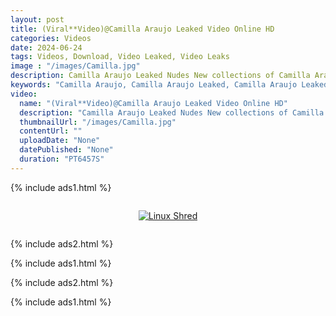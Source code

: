 ```yaml
---
layout: post
title: (Viral**Video)@Camilla Araujo Leaked Video Online HD
categories: Videos
date: 2024-06-24
tags: Videos, Download, Video Leaked, Video Leaks
image : "/images/Camilla.jpg"
description: Camilla Araujo Leaked Nudes New collections of Camilla Araujo Leaked Nudes is now being a creator on Fanfix uploading adult contents. Social media star Camilla Araujo Leaked Nudes is been posting short videos and naughty pics on Tiktok platform for a while now.
keywords: "Camilla Araujo, Camilla Araujo Leaked, Camilla Araujo Leaked Video,Camilla Araujo Video Leaked"
video:
  name: "(Viral**Video)@Camilla Araujo Leaked Video Online HD"
  description: "Camilla Araujo Leaked Nudes New collections of Camilla Araujo Leaked Nudes is now being a creator on Fanfix uploading adult contents. Social media star Camilla Araujo Leaked Nudes is been posting short videos and naughty pics on Tiktok platform for a while now."
  thumbnailUrl: "/images/Camilla.jpg"
  contentUrl: ""
  uploadDate: "None"
  datePublished: "None"
  duration: "PT6457S"
---
```

{% include ads1.html %}

<div class="separator" style="clear: both;">
    <a rel="nofollow" target="_blank" href="/watch-video-1.html?link=aHR0cHM6Ly9sb29rZXAuYmxvZ3Nwb3QuY29tLw==" style="display: block; padding: 1em 0; text-align: center;">
        <img src="{{ site.baseurl }}/images/video.webp" alt="Linux Shred" title="Linux Shred">
    </a>
</div>

{% include ads2.html %}

{% include ads1.html %}

{% include ads2.html %}

{% include ads1.html %}
